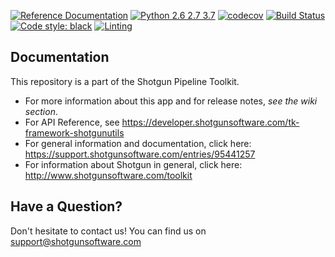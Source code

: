 [![Reference Documentation](http://img.shields.io/badge/doc-reference-blue.svg)](http://developer.shotgunsoftware.com/tk-framework-shotgunutils)
[![Python 2.6 2.7 3.7](https://img.shields.io/badge/python-2.6%20%7C%202.7%20%7C%203.7-blue.svg)](https://www.python.org/)
[![codecov](https://codecov.io/gh/shotgunsoftware/tk-framework-shotgunutils/branch/master/graph/badge.svg)](https://codecov.io/gh/shotgunsoftware/tk-framework-shotgunutils)
[![Build Status](https://dev.azure.com/shotgun-ecosystem/Toolkit/_apis/build/status/Frameworks/tk-framework-shotgunutils?branchName=master)](https://dev.azure.com/shotgun-ecosystem/Toolkit/_build/latest?definitionId=20&branchName=master)
[![Code style: black](https://img.shields.io/badge/code%20style-black-000000.svg)](https://github.com/psf/black)
[![Linting](https://img.shields.io/badge/PEP8%20by-Hound%20CI-a873d1.svg)](https://houndci.com)

## Documentation
This repository is a part of the Shotgun Pipeline Toolkit.

- For more information about this app and for release notes, *see the wiki section*.
- For API Reference, see https://developer.shotgunsoftware.com/tk-framework-shotgunutils
- For general information and documentation, click here: https://support.shotgunsoftware.com/entries/95441257
- For information about Shotgun in general, click here: http://www.shotgunsoftware.com/toolkit

## Have a Question?
Don't hesitate to contact us! You can find us on support@shotgunsoftware.com
